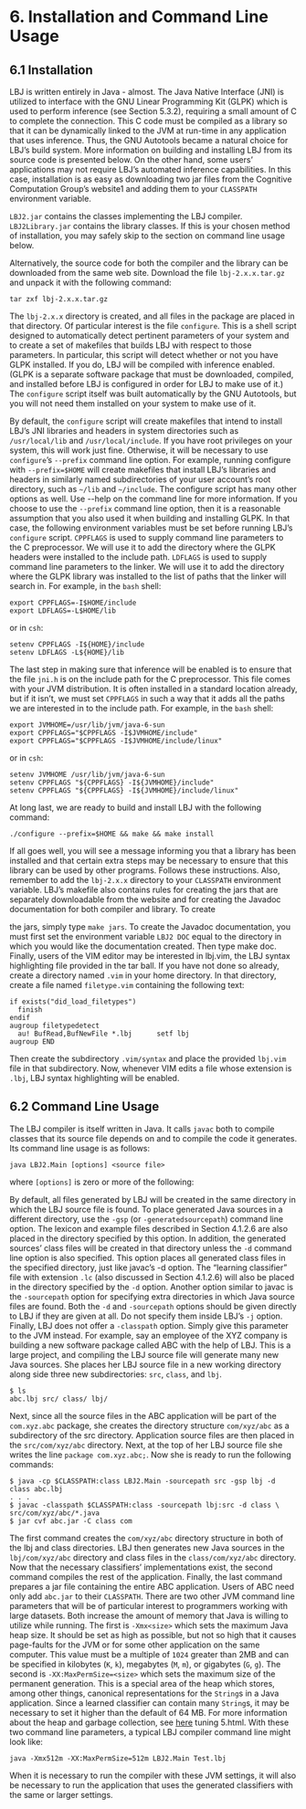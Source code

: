# 6. Installation and Command Line Usage

## 6.1 Installation

LBJ is written entirely in Java - almost. The Java Native Interface (JNI) is utilized to interface
with the GNU Linear Programming Kit (GLPK) which is used to perform inference (see
Section 5.3.2), requiring a small amount of C to complete the connection. This C code must be
compiled as a library so that it can be dynamically linked to the JVM at run-time in any application
that uses inference. Thus, the GNU Autotools became a natural choice for LBJ’s build
system. More information on building and installing LBJ from its source code is presented below.
On the other hand, some users’ applications may not require LBJ’s automated inference
capabilities. In this case, installation is as easy as downloading two jar files from the Cognitive
Computation Group’s website1 and adding them to your `CLASSPATH` environment variable.

`LBJ2.jar` contains the classes implementing the LBJ compiler. `LBJ2Library.jar` contains the
library classes. If this is your chosen method of installation, you may safely skip to the section
on command line usage below.

Alternatively, the source code for both the compiler and the library can be downloaded from
the same web site. Download the file `lbj-2.x.x.tar.gz` and unpack it with the following command:

```
tar zxf lbj-2.x.x.tar.gz
```

The `lbj-2.x.x` directory is created, and all files in the package are placed in that directory.
Of particular interest is the file `configure`. This is a shell script designed to automatically
detect pertinent parameters of your system and to create a set of makefiles that builds LBJ with
respect to those parameters. In particular, this script will detect whether or not you have GLPK
installed. If you do, LBJ will be compiled with inference enabled. 
(GLPK is a separate software package that must be downloaded, compiled, and installed before LBJ is configured
in order for LBJ to make use of it.) 
The `configure` script itself was built automatically by the GNU Autotools, 
but you will not need them installed on your
system to make use of it.

By default, the `configure` script will create makefiles that intend to install LBJ’s JNI libraries
and headers in system directories such as `/usr/local/lib` and `/usr/local/include`. If
you have root privileges on your system, this will work just fine. Otherwise, it will be necessary
to use `configure`’s `--prefix` command line option. For example, running configure
with `--prefix=$HOME` will create makefiles that install LBJ’s libraries and headers in similarly
named subdirectories of your user account’s root directory, such as `~/lib` and `~/include`. The
configure script has many other options as well. Use --help on the command line for more
information.
If you choose to use the `--prefix` command line option, then it is a reasonable assumption
that you also used it when building and installing GLPK. In that case, the following environment
variables must be set before running LBJ’s `configure` script. `CPPFLAGS` is used to supply
command line parameters to the C preprocessor. We will use it to add the directory where
the GLPK headers were installed to the include path. `LDFLAGS` is used to supply command
line parameters to the linker. We will use it to add the directory where the GLPK library was
installed to the list of paths that the linker will search in. For example, in the `bash` shell:
```
export CPPFLAGS=-I$HOME/include
export LDFLAGS=-L$HOME/lib
```
or in `csh`:
```
setenv CPPFLAGS -I${HOME}/include
setenv LDFLAGS -L${HOME}/lib
```
The last step in making sure that inference will be enabled is to ensure that the file `jni.h`
is on the include path for the C preprocessor. This file comes with your JVM distribution. It is
often installed in a standard location already, but if it isn’t, we must set `CPPFLAGS` in such a way
that it adds all the paths we are interested in to the include path. For example, in the `bash` shell:
```
export JVMHOME=/usr/lib/jvm/java-6-sun
export CPPFLAGS="$CPPFLAGS -I$JVMHOME/include"
export CPPFLAGS="$CPPFLAGS -I$JVMHOME/include/linux"
```
or in `csh`:
```
setenv JVMHOME /usr/lib/jvm/java-6-sun
setenv CPPFLAGS "${CPPFLAGS} -I${JVMHOME}/include"
setenv CPPFLAGS "${CPPFLAGS} -I${JVMHOME}/include/linux"
```
At long last, we are ready to build and install LBJ with the following command:
```
./configure --prefix=$HOME && make && make install
```
If all goes well, you will see a message informing you that a library has been installed and that
certain extra steps may be necessary to ensure that this library can be used by other programs.
Follows these instructions. Also, remember to add the `lbj-2.x.x` directory to your `CLASSPATH`
environment variable.
LBJ’s makefile also contains rules for creating the jars that are separately downloadable from
the website and for creating the Javadoc documentation for both compiler and library. To create

the jars, simply type `make jars`. To create the Javadoc documentation, you must first set the
environment variable `LBJ2 DOC` equal to the directory in which you would like the documentation
created. Then type make doc.
Finally, users of the VIM editor may be interested in lbj.vim, the LBJ syntax highlighting
file provided in the tar ball. If you have not done so already, create a directory named `.vim`
in your home directory. In that directory, create a file named `filetype.vim` containing the
following text:
```
if exists("did_load_filetypes")
  finish
endif
augroup filetypedetect
  au! BufRead,BufNewFile *.lbj      setf lbj
augroup END
```
Then create the subdirectory `.vim/syntax` and place the provided `lbj.vim` file in that subdirectory.
Now, whenever VIM edits a file whose extension is `.lbj`, LBJ syntax highlighting will be
enabled.


## 6.2 Command Line Usage
The LBJ compiler is itself written in Java. It calls `javac` both to compile classes that its source
file depends on and to compile the code it generates. Its command line usage is as follows:
```
java LBJ2.Main [options] <source file>
```
where `[options]` is zero or more of the following:

By default, all files generated by LBJ will be created in the same directory in which the
LBJ source file is found. To place generated Java sources in a different directory, use the `-gsp`
(or `-generatedsourcepath`) command line option. The lexicon and example files described in
Section 4.1.2.6 are also placed in the directory specified by this option. In addition, the generated
sources’ class files will be created in that directory unless the `-d` command line option is also
specified. This option places all generated class files in the specified directory, just like javac’s
-d option. The “learning classifier” file with extension `.lc` (also discussed in Section 4.1.2.6)
will also be placed in the directory specified by the `-d` option. Another option similar to javac
is the `-sourcepath` option for specifying extra directories in which Java source files are found.
Both the `-d` and `-sourcepath` options should be given directly to LBJ if they are given at all.
Do not specify them inside LBJ’s `-j` option. Finally, LBJ does not offer a `-classpath` option.
Simply give this parameter to the JVM instead.
For example, say an employee of the XYZ company is building a new software package called
ABC with the help of LBJ. This is a large project, and compiling the LBJ source file will generate
many new Java sources. She places her LBJ source file in a new working directory along
side three new subdirectories: `src`, `class`, and `lbj`.
```
$ ls
abc.lbj src/ class/ lbj/
```
Next, since all the source files in the ABC application will be part of the `com.xyz.abc` package,
she creates the directory structure `com/xyz/abc` as a subdirectory of the src directory. Application
source files are then placed in the `src/com/xyz/abc` directory. Next, at the top of her LBJ
source file she writes the line `package com.xyz.abc;`. Now she is ready to run the following
commands:
```
$ java -cp $CLASSPATH:class LBJ2.Main -sourcepath src -gsp lbj -d class abc.lbj
. . .
$ javac -classpath $CLASSPATH:class -sourcepath lbj:src -d class \
src/com/xyz/abc/*.java
$ jar cvf abc.jar -C class com
```
The first command creates the `com/xyz/abc` directory structure in both of the lbj and class
directories. LBJ then generates new Java sources in the `lbj/com/xyz/abc` directory and class
files in the `class/com/xyz/abc` directory. Now that the necessary classifiers’ implementations
exist, the second command compiles the rest of the application. Finally, the last command prepares
a jar file containing the entire ABC application. Users of ABC need only add `abc.jar` to
their `CLASSPATH`.
There are two other JVM command line parameters that will be of particular interest to
programmers working with large datasets. Both increase the amount of memory that Java is
willing to utilize while running. The first is `-Xmx<size>` which sets the maximum Java heap size.
It should be set as high as possible, but not so high that it causes page-faults for the JVM or
for some other application on the same computer. This value must be a multiple of `1024` greater
than 2MB and can be specified in kilobytes (`K`, `k`), megabytes (`M`, `m`), or gigabytes (`G`, `g`).
The second is `-XX:MaxPermSize=<size>` which sets the maximum size of the permanent generation. 
This is a special area of the heap which stores, among other things, canonical representations
for the `String`s in a Java application. Since a learned classifier can contain many `String`s, it
may be necessary to set it higher than the default of 64 MB. For more information about the heap
and garbage collection, see [here](http://java.sun.com/docs/hotspot/gc5.0/gc) tuning 5.html.
With these two command line parameters, a typical LBJ compiler command line might look
like:
```
java -Xmx512m -XX:MaxPermSize=512m LBJ2.Main Test.lbj
```
When it is necessary to run the compiler with these JVM settings, it will also be necessary to
run the application that uses the generated classifiers with the same or larger settings.



